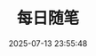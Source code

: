 ---
title: 每日随笔
date: 2025-07-13 23:55:48
type: brevity
cover: "http://yoisakikanade.cn:9002/d/alist/Mark%27s%20Image/kuang_san.jpg"
desc: 分享生活
leftend: ""
rightend: ""
---